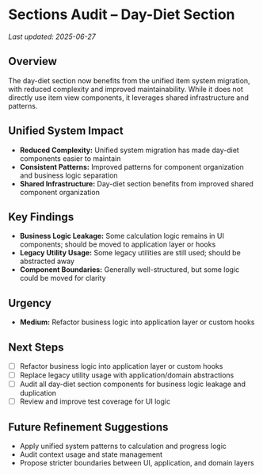 # Sections Audit – Day-Diet Section

_Last updated: 2025-06-27_

## Overview
The day-diet section now benefits from the unified item system migration, with reduced complexity and improved maintainability. While it does not directly use item view components, it leverages shared infrastructure and patterns.

## Unified System Impact
- **Reduced Complexity:** Unified system migration has made day-diet components easier to maintain
- **Consistent Patterns:** Improved patterns for component organization and business logic separation
- **Shared Infrastructure:** Day-diet section benefits from improved shared component organization

## Key Findings
- **Business Logic Leakage:** Some calculation logic remains in UI components; should be moved to application layer or hooks
- **Legacy Utility Usage:** Some legacy utilities are still used; should be abstracted away
- **Component Boundaries:** Generally well-structured, but some logic could be moved for clarity

## Urgency
- **Medium:** Refactor business logic into application layer or custom hooks

## Next Steps
- [ ] Refactor business logic into application layer or custom hooks
- [ ] Replace legacy utility usage with application/domain abstractions
- [ ] Audit all day-diet section components for business logic leakage and duplication
- [ ] Review and improve test coverage for UI logic

## Future Refinement Suggestions
- Apply unified system patterns to calculation and progress logic
- Audit context usage and state management
- Propose stricter boundaries between UI, application, and domain layers

